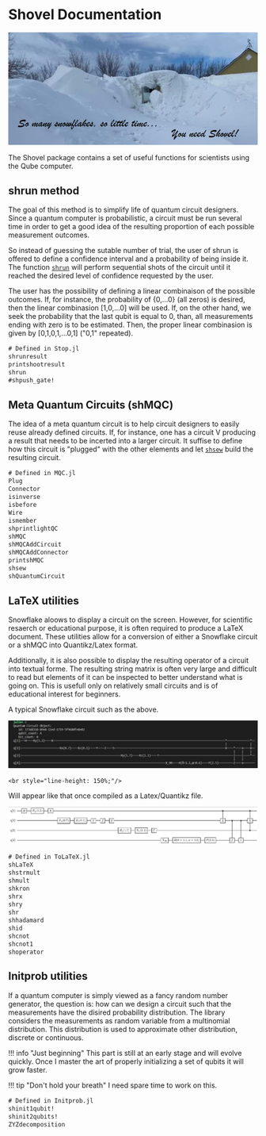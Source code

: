 # Shovel Documentation

![So little time, so many snowflakes](assets/neige3.jpg)

The Shovel package contains a set of useful functions for scientists using the Qube computer.

## shrun method

The goal of this method is to simplify life of quantum circuit designers. Since a quantum computer is probabilistic, a circuit must be run several time in order to get a good idea of the resulting proportion of each possible measurement outcomes.

So instead of guessing the sutable number of trial, the user of shrun is offered to define a confidence interval and a probability of being inside it. The function [`shrun`](@ref) will perform sequential shots of the circuit until it reached the desired level of confidence requested by the user.

The user has the possibility of defining a linear combinaison of the possible outcomes. If, for instance, the probability of {0,...0} (all zeros) is desired, then the linear combinasion \[1,0,...0\] will be used. If, on the other hand, we seek  the probability that the last qubit is equal to 0, than, all measurements ending with zero is to be estimated. Then, the proper linear combinasion is given by \[0,1,0,1,...0,1\] ("0,1" repeated).

```@docs
# Defined in Stop.jl
shrunresult
printshootresult
shrun
#shpush_gate!
```

## Meta Quantum Circuits (shMQC)

The idea of a meta quantum circuit is to help circuit designers to easily reuse already defined circuits. If, for instance, one has a circuit V producing a result that needs to be incerted into a larger circuit. It suffise to define how this circuit is "plugged" with the other elements and let [`shsew`](@ref) build the resulting circuit.

```@docs
# Defined in MQC.jl
Plug
Connector
isinverse
isbefore
Wire
ismember
shprintlightQC
shMQC
shMQCAddCircuit
shMQCAddConnector
printshMQC
shsew
shQuantumCircuit
```

## LaTeX utilities

Snowflake aloows to display a circuit on the screen. However, for scientific resaerch or educational purpose, it is often required to produce a LaTeX document. These utilities allow for a conversion of either a Snowflake circuit or a shMQC into Quantikz/Latex format.

Additionally, it is also possible to display the resulting operator of a circuit into textual forme. The resulting string matrix is often very large and difficult to read but elements of it can be inspected to better understand what is going on. This is usefull only on relatively small circuits and is of educational interest for beginners.

A typical Snowflake circuit such as the above.

![caption does not show](assets/Snowflake_circuit.jpg)

```@raw html
<br style="line-height: 150%;"/>
```

Will appear like that once compiled as a Latex/Quantikz file.

![caption does not show](assets/LaTeX_circuit.jpg)

```@docs
# Defined in ToLaTeX.jl
shLaTeX
shstrmult
shmult
shkron
shrx
shry
shr
shhadamard
shid
shcnot
shcnot1
shoperator
```

## Initprob utilities

If a quantum computer is simply viewed as a fancy random number generator, the question is: how can we design a circuit such that the measurements have the disired probability distribution. The library considers the measurements as random variable from a multinomial distribution. This distribution is used to approximate other distribution, discrete or continuous.

!!! info "Just beginning"
    This part is still at an early stage and will evolve quickly. Once I master the art of properly initializing a set of qubits it will grow faster.

!!! tip "Don't hold your breath"
    I need spare time to work on this.

```@docs
# Defined in Initprob.jl
shinit1qubit!
shinit2qubits!
ZYZdecomposition
```
